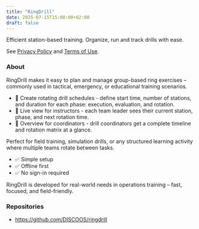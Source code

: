 ```yaml
---
title: "RingDrill"
date: 2025-07-15T15:00:00+02:00
draft: false
---
```


Efficient station-based training. Organize, run and track drills with ease.

See [Privacy Policy](privacy) and [Terms of Use](tos).

### About
RingDrill makes it easy to plan and manage group-based ring exercises – commonly used in tactical, emergency, or educational training scenarios.

* 🔁 Create rotating drill schedules - define start time, number of stations, and duration for each phase: execution, evaluation, and rotation.
* 📲 Live view for instructors - each team leader sees their current station, phase, and next rotation time.
* 🧭 Overview for coordinators - drill coordinators get a complete timeline and rotation matrix at a glance.

Perfect for field training, simulation drills, or any structured learning activity where multiple teams rotate between tasks.

* ✅ Simple setup
* ✅ Offline first
* ✅ No sign-in required

RingDrill is developed for real-world needs in operations training – fast, focused, and field-friendly.

### Repositories
* https://github.com/DISCOOS/ringdrill